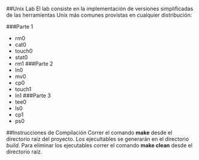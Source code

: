 ##Unix Lab
El lab consiste en la implementación de versiones simplificadas de las herramientas Unix más comunes provistas en cualquier distribución:

###Parte 1
  + rm0
  + cat0
  + touch0
  + stat0
  + rm1
###Parte 2
  + ln0
  + mv0
  + cp0
  + touch1
  + ln1
###Parte 3
  + tee0
  + ls0
  + cp1
  + ps0

##Instrucciones de Compilación
Correr el comando **make** desde el directorio raíz del proyecto.
Los ejecultables se generarán en el directorio *build*.
Para eliminar los ejecutables correr el comando **make clean** desde el directorio raíz.

